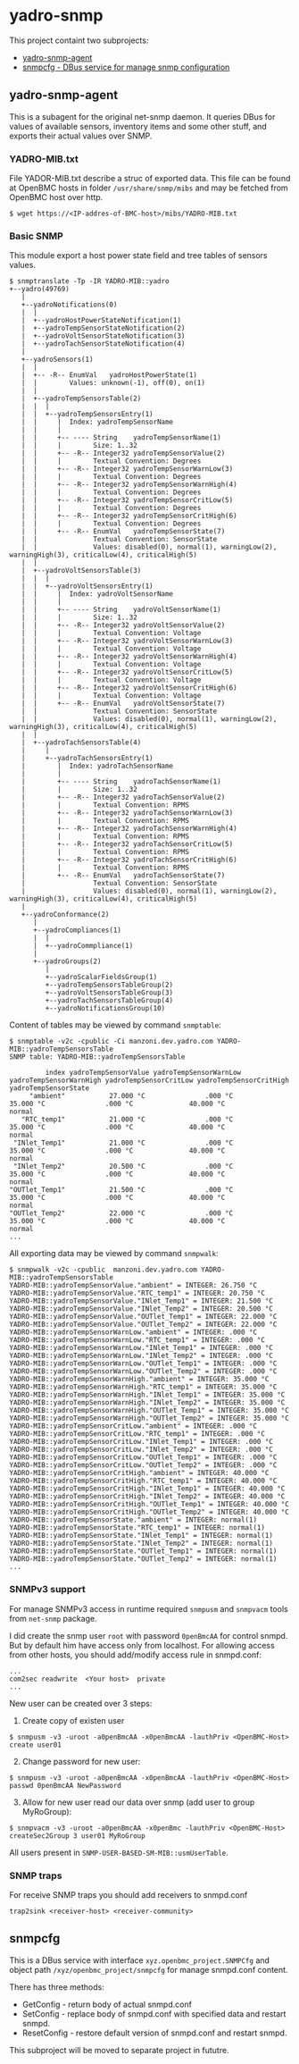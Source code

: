 # yadro-snmp

This project containt two subprojects:
- [yadro-snmp-agent](#yadro-snmp-agent)
- [snmpcfg - DBus service for manage snmp configuration](#snmpcfg)

## yadro-snmp-agent

This is a subagent for the original net-snmp daemon. 
It queries DBus for values of available sensors, inventory items and some 
other stuff, and exports their actual values over SNMP.

### YADRO-MIB.txt

File YADOR-MIB.txt describe a struc of exported data.
This file can be found at OpenBMC hosts in folder `/usr/share/snmp/mibs` and may be fetched from OpenBMC host over http.
```shell
$ wget https://<IP-addres-of-BMC-host>/mibs/YADRO-MIB.txt
```

### Basic SNMP 

This module export a host power state field and tree tables of sensors values.
```shell
$ snmptranslate -Tp -IR YADRO-MIB::yadro
+--yadro(49769)
   |
   +--yadroNotifications(0)
   |  |
   |  +--yadroHostPowerStateNotification(1)
   |  +--yadroTempSensorStateNotification(2)
   |  +--yadroVoltSensorStateNotification(3)
   |  +--yadroTachSensorStateNotification(4)
   |
   +--yadroSensors(1)
   |  |
   |  +-- -R-- EnumVal   yadroHostPowerState(1)
   |  |        Values: unknown(-1), off(0), on(1)
   |  |
   |  +--yadroTempSensorsTable(2)
   |  |  |
   |  |  +--yadroTempSensorsEntry(1)
   |  |     |  Index: yadroTempSensorName
   |  |     |
   |  |     +-- ---- String    yadroTempSensorName(1)
   |  |     |        Size: 1..32
   |  |     +-- -R-- Integer32 yadroTempSensorValue(2)
   |  |     |        Textual Convention: Degrees
   |  |     +-- -R-- Integer32 yadroTempSensorWarnLow(3)
   |  |     |        Textual Convention: Degrees
   |  |     +-- -R-- Integer32 yadroTempSensorWarnHigh(4)
   |  |     |        Textual Convention: Degrees
   |  |     +-- -R-- Integer32 yadroTempSensorCritLow(5)
   |  |     |        Textual Convention: Degrees
   |  |     +-- -R-- Integer32 yadroTempSensorCritHigh(6)
   |  |     |        Textual Convention: Degrees
   |  |     +-- -R-- EnumVal   yadroTempSensorState(7)
   |  |              Textual Convention: SensorState
   |  |              Values: disabled(0), normal(1), warningLow(2), warningHigh(3), criticalLow(4), criticalHigh(5)
   |  |
   |  +--yadroVoltSensorsTable(3)
   |  |  |
   |  |  +--yadroVoltSensorsEntry(1)
   |  |     |  Index: yadroVoltSensorName
   |  |     |
   |  |     +-- ---- String    yadroVoltSensorName(1)
   |  |     |        Size: 1..32
   |  |     +-- -R-- Integer32 yadroVoltSensorValue(2)
   |  |     |        Textual Convention: Voltage
   |  |     +-- -R-- Integer32 yadroVoltSensorWarnLow(3)
   |  |     |        Textual Convention: Voltage
   |  |     +-- -R-- Integer32 yadroVoltSensorWarnHigh(4)
   |  |     |        Textual Convention: Voltage
   |  |     +-- -R-- Integer32 yadroVoltSensorCritLow(5)
   |  |     |        Textual Convention: Voltage
   |  |     +-- -R-- Integer32 yadroVoltSensorCritHigh(6)
   |  |     |        Textual Convention: Voltage
   |  |     +-- -R-- EnumVal   yadroVoltSensorState(7)
   |  |              Textual Convention: SensorState
   |  |              Values: disabled(0), normal(1), warningLow(2), warningHigh(3), criticalLow(4), criticalHigh(5)
   |  |
   |  +--yadroTachSensorsTable(4)
   |     |
   |     +--yadroTachSensorsEntry(1)
   |        |  Index: yadroTachSensorName
   |        |
   |        +-- ---- String    yadroTachSensorName(1)
   |        |        Size: 1..32
   |        +-- -R-- Integer32 yadroTachSensorValue(2)
   |        |        Textual Convention: RPMS
   |        +-- -R-- Integer32 yadroTachSensorWarnLow(3)
   |        |        Textual Convention: RPMS
   |        +-- -R-- Integer32 yadroTachSensorWarnHigh(4)
   |        |        Textual Convention: RPMS
   |        +-- -R-- Integer32 yadroTachSensorCritLow(5)
   |        |        Textual Convention: RPMS
   |        +-- -R-- Integer32 yadroTachSensorCritHigh(6)
   |        |        Textual Convention: RPMS
   |        +-- -R-- EnumVal   yadroTachSensorState(7)
   |                 Textual Convention: SensorState
   |                 Values: disabled(0), normal(1), warningLow(2), warningHigh(3), criticalLow(4), criticalHigh(5)
   |
   +--yadroConformance(2)
      |
      +--yadroCompliances(1)
      |  |
      |  +--yadroCommpliance(1)
      |
      +--yadroGroups(2)
         |
         +--yadroScalarFieldsGroup(1)
         +--yadroTempSensorsTableGroup(2)
         +--yadroVoltSensorsTableGroup(3)
         +--yadroTachSensorsTableGroup(4)
         +--yadroNotificationsGroup(10)
``` 

Content of tables may be viewed by command `snmptable`:
```shell
$ snmptable -v2c -cpublic -Ci manzoni.dev.yadro.com YADRO-MIB::yadroTempSensorsTable
SNMP table: YADRO-MIB::yadroTempSensorsTable

         index yadroTempSensorValue yadroTempSensorWarnLow yadroTempSensorWarnHigh yadroTempSensorCritLow yadroTempSensorCritHigh yadroTempSensorState
     "ambient"           27.000 °C               .000 °C              35.000 °C               .000 °C              40.000 °C               normal
   "RTC_temp1"           21.000 °C               .000 °C              35.000 °C               .000 °C              40.000 °C               normal
 "INlet_Temp1"           21.000 °C               .000 °C              35.000 °C               .000 °C              40.000 °C               normal
 "INlet_Temp2"           20.500 °C               .000 °C              35.000 °C               .000 °C              40.000 °C               normal
"OUTlet_Temp1"           21.500 °C               .000 °C              35.000 °C               .000 °C              40.000 °C               normal
"OUTlet_Temp2"           22.000 °C               .000 °C              35.000 °C               .000 °C              40.000 °C               normal
...
```

All exporting data may be viewed by command `snmpwalk`:
```shell
$ snmpwalk -v2c -cpublic  manzoni.dev.yadro.com YADRO-MIB::yadroTempSensorsTable
YADRO-MIB::yadroTempSensorValue."ambient" = INTEGER: 26.750 °C
YADRO-MIB::yadroTempSensorValue."RTC_temp1" = INTEGER: 20.750 °C
YADRO-MIB::yadroTempSensorValue."INlet_Temp1" = INTEGER: 21.500 °C
YADRO-MIB::yadroTempSensorValue."INlet_Temp2" = INTEGER: 20.500 °C
YADRO-MIB::yadroTempSensorValue."OUTlet_Temp1" = INTEGER: 22.000 °C
YADRO-MIB::yadroTempSensorValue."OUTlet_Temp2" = INTEGER: 22.000 °C
YADRO-MIB::yadroTempSensorWarnLow."ambient" = INTEGER: .000 °C
YADRO-MIB::yadroTempSensorWarnLow."RTC_temp1" = INTEGER: .000 °C
YADRO-MIB::yadroTempSensorWarnLow."INlet_Temp1" = INTEGER: .000 °C
YADRO-MIB::yadroTempSensorWarnLow."INlet_Temp2" = INTEGER: .000 °C
YADRO-MIB::yadroTempSensorWarnLow."OUTlet_Temp1" = INTEGER: .000 °C
YADRO-MIB::yadroTempSensorWarnLow."OUTlet_Temp2" = INTEGER: .000 °C
YADRO-MIB::yadroTempSensorWarnHigh."ambient" = INTEGER: 35.000 °C
YADRO-MIB::yadroTempSensorWarnHigh."RTC_temp1" = INTEGER: 35.000 °C
YADRO-MIB::yadroTempSensorWarnHigh."INlet_Temp1" = INTEGER: 35.000 °C
YADRO-MIB::yadroTempSensorWarnHigh."INlet_Temp2" = INTEGER: 35.000 °C
YADRO-MIB::yadroTempSensorWarnHigh."OUTlet_Temp1" = INTEGER: 35.000 °C
YADRO-MIB::yadroTempSensorWarnHigh."OUTlet_Temp2" = INTEGER: 35.000 °C
YADRO-MIB::yadroTempSensorCritLow."ambient" = INTEGER: .000 °C
YADRO-MIB::yadroTempSensorCritLow."RTC_temp1" = INTEGER: .000 °C
YADRO-MIB::yadroTempSensorCritLow."INlet_Temp1" = INTEGER: .000 °C
YADRO-MIB::yadroTempSensorCritLow."INlet_Temp2" = INTEGER: .000 °C
YADRO-MIB::yadroTempSensorCritLow."OUTlet_Temp1" = INTEGER: .000 °C
YADRO-MIB::yadroTempSensorCritLow."OUTlet_Temp2" = INTEGER: .000 °C
YADRO-MIB::yadroTempSensorCritHigh."ambient" = INTEGER: 40.000 °C
YADRO-MIB::yadroTempSensorCritHigh."RTC_temp1" = INTEGER: 40.000 °C
YADRO-MIB::yadroTempSensorCritHigh."INlet_Temp1" = INTEGER: 40.000 °C
YADRO-MIB::yadroTempSensorCritHigh."INlet_Temp2" = INTEGER: 40.000 °C
YADRO-MIB::yadroTempSensorCritHigh."OUTlet_Temp1" = INTEGER: 40.000 °C
YADRO-MIB::yadroTempSensorCritHigh."OUTlet_Temp2" = INTEGER: 40.000 °C
YADRO-MIB::yadroTempSensorState."ambient" = INTEGER: normal(1)
YADRO-MIB::yadroTempSensorState."RTC_temp1" = INTEGER: normal(1)
YADRO-MIB::yadroTempSensorState."INlet_Temp1" = INTEGER: normal(1)
YADRO-MIB::yadroTempSensorState."INlet_Temp2" = INTEGER: normal(1)
YADRO-MIB::yadroTempSensorState."OUTlet_Temp1" = INTEGER: normal(1)
YADRO-MIB::yadroTempSensorState."OUTlet_Temp2" = INTEGER: normal(1)
...
```

### SNMPv3 support

For manage SNMPv3 access in runtime required `snmpusm` and `snmpvacm` tools from `net-snmp` package.

I did create the snmp user `root` with password `0penBmcAA` for control snmpd.
But by default him have access only from localhost.
For allowing access from other hosts, you should add/modify access rule in snmpd.conf:
```shell
...
com2sec readwrite  <Your host>  private
...
```

New user can be created over 3 steps:
1. Create copy of existen user
```shell
$ snmpusm -v3 -uroot -a0penBmcAA -x0penBmcAA -lauthPriv <OpenBMC-Host> create user01
```

2. Change password for new user:
```shell
$ snmpusm -v3 -uroot -a0penBmcAA -x0penBmcAA -lauthPriv <OpenBMC-Host> passwd 0penBmcAA NewPassword
```

3. Allow for new user read our data over snmp (add user to group MyRoGroup):
```shell
$ snmpvacm -v3 -uroot -a0penBmcAA -x0penBmc -lauthPriv <OpenBMC-Host> createSec2Group 3 user01 MyRoGroup
```

All users present in `SNMP-USER-BASED-SM-MIB::usmUserTable`.

### SNMP traps

For receive SNMP traps you should add receivers to snmpd.conf
```shell
trap2sink <receiver-host> <receiver-community>
```

## snmpcfg

This is a DBus service with interface `xyz.openbmc_project.SNMPCfg` 
and object path `/xyz/openbmc_project/snmpcfg` for manage snmpd.conf content.

There has three methods:
- GetConfig - return body of actual snmpd.conf
- SetConfig - replace body of snmpd.conf with specified data and restart snmpd.
- ResetConfig - restore default version of snmpd.conf and restart snmpd.

This subproject will be moved to separate project in fututre.
